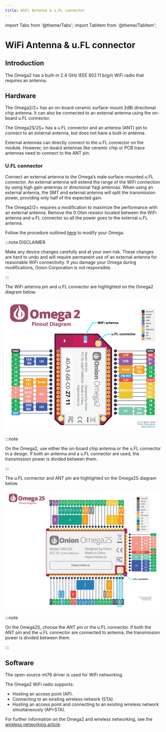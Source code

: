 ```yaml
---
title: WiFi Antenna & u.FL connector
---
```


import Tabs from '@theme/Tabs';
import TabItem from '@theme/TabItem';

# WiFi Antenna & u.FL connector

## Introduction
The Omega2 has a built-in 2.4 GHz IEEE 802.11 b/g/n WiFi radio that requires an antenna. 

## Hardware
The Omega2/2+ has an on-board ceramic surface-mount 2dBi directional chip antenna. It can also be connected to an external antenna using the on-board u.FL connector.

The Omega2S/2S+ has a u.FL connector and an antenna (ANT) pin to connect to an external antenna, but does not have a built-in antenna.  

External antennas can directly connect to the u.FL connector on the module. However, on-board antennas like ceramic chip or PCB trace antennas need to connect to the ANT pin.

### U.FL connector
Connect an external antenna to the Omega’s male surface-mounted u.FL connector. An external antenna will extend the range of the WiFi connection by using high gain antennas or directional Yagi antennas. When using an external antenna, the SMT and external antenna will split the transmission power, providing only half of the expected gain. 

The Omega2/2+ requires a modification to maximize the performance with an external antenna. Remove the 0 Ohm resistor located between the WiFi antenna and u.FL connector so all the power goes to the external u.FL antenna.

Follow the procedure outlined [here](https://onion.io/2bt-u-fl-antennas-with-the-omega/) to modify your Omega.

:::note DISCLAIMER

Make any device changes carefully and at your own risk. These changes are hard to undo and will require permanent use of an external antenna for reasonable WiFi connectivity. If you damage your Omega during modifications, Onion Corporation is not responsible.

:::

<Tabs>
  <TabItem value="omega2" label="Omega2" default>
  
  The WiFi antenna pin and u.FL connector are highlighted on the Omega2 diagram below.

![omega2-pinout-wifi-ufl-antenna](./assets/omega2-pinout-wifi_ufl-highlights.png)

:::note

On the Omega2, use either the on-board chip antenna or the u.FL connector in a design. If both an antenna and a u.FL connector are used, the transmission power is divided between them.

:::

  </TabItem>
  <TabItem value="omega2s" label="Omega2S">
  
  The u.FL connector and ANT pin are highlighted on the Omega2S diagram below.

![omega2s-pinout-wifi-ufl-antenna](./assets/omega2s-pinout-wifi_ufl-highlights.png)

:::note

On the Omega2S, choose the ANT pin or the u.FL connector. If both the ANT pin and the u.FL connector are connected to antenna, the transmission power is divided between them.

:::

  </TabItem>
</Tabs>

## Software
The open-source mt76 driver is used for WiFi networking.

The Omega2 WiFi radio supports:

- Hosting an access point (AP).
- Connecting to an existing wireless network (STA).
- Hosting an access point and connecting to an existing wireless network simultaneously (AP+STA).

For further information on the Omega2 and wireless networking, see the [wireless networking article](https://documentation.onioniot.com/networking/wifi).

